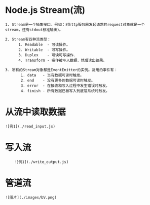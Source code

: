 Node.js Stream(流)
===
	1. Stream是一个抽象接口。例如：对http服务器发起请求的request对象就是一个stream，还有stdout标准输出）。

	2. Stream有四种流类型：
	      1. Readable  - 可读操作。
	      2. Writable  - 可写操作。
	      3. Duplex    - 可读可写操作.
	      4. Transform - 操作被写入数据，然后读出结果。

	3. 所有的Stream对象都是EventEmitter的实例。常用的事件有：
	       1. data   - 当有数据可读时触发。
	       2. end    - 没有更多的数据可读时触发。
	       3. error  - 在接收和写入过程中发生错误时触发。
	       4. finish - 所有数据已被写入到底层系统时触发。

从流中读取数据
===
	![例1](./read_input.js)

写入流
===
        ![例1](./write_output.js)

管道流
===
	![图片](./images/bV.png)